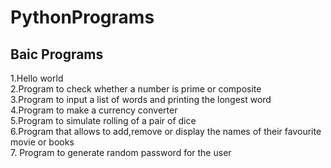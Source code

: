 # PythonPrograms
## Baic Programs
1.Hello world<br />
2.Program to check whether a number is prime or composite<br />
3.Program to input a list of words and printing the longest word<br />
4.Program to make a currency converter<br />
5.Program to simulate rolling of a pair of dice<br />
6.Program that allows to add,remove or display the names of their favourite movie or books<br />
7. Program to generate random password for the user<br />

